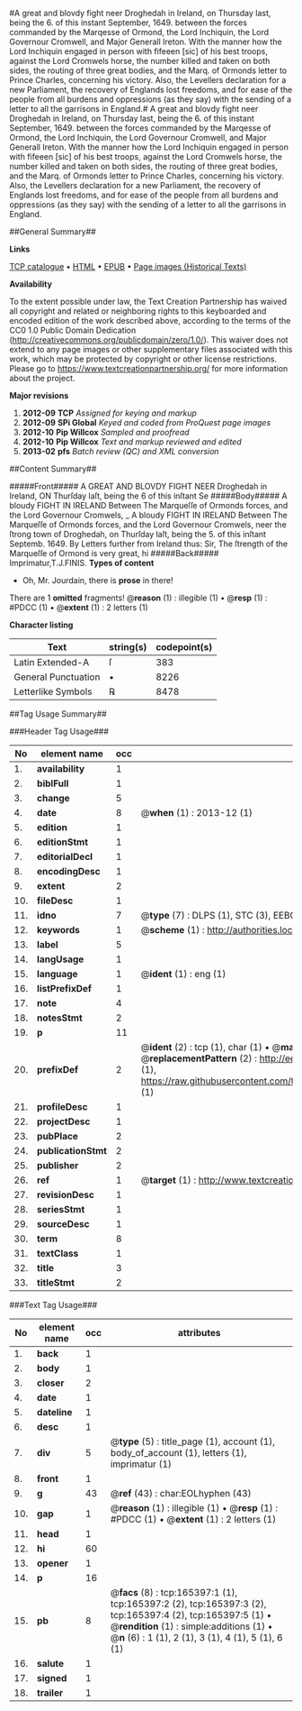 #A great and blovdy fight neer Droghedah in Ireland, on Thursday last, being the 6. of this instant September, 1649. between the forces commanded by the Marqesse of Ormond, the Lord Inchiquin, the Lord Governour Cromwell, and Major Generall Ireton. With the manner how the Lord Inchiquin engaged in person with fifeeen [sic] of his best troops, against the Lord Cromwels horse, the number killed and taken on both sides, the routing of three great bodies, and the Marq. of Ormonds letter to Prince Charles, concerning his victory. Also, the Levellers declaration for a new Parliament, the recovery of Englands lost freedoms, and for ease of the people from all burdens and oppressions (as they say) with the sending of a letter to all the garrisons in England.#
A great and blovdy fight neer Droghedah in Ireland, on Thursday last, being the 6. of this instant September, 1649. between the forces commanded by the Marqesse of Ormond, the Lord Inchiquin, the Lord Governour Cromwell, and Major Generall Ireton. With the manner how the Lord Inchiquin engaged in person with fifeeen [sic] of his best troops, against the Lord Cromwels horse, the number killed and taken on both sides, the routing of three great bodies, and the Marq. of Ormonds letter to Prince Charles, concerning his victory. Also, the Levellers declaration for a new Parliament, the recovery of Englands lost freedoms, and for ease of the people from all burdens and oppressions (as they say) with the sending of a letter to all the garrisons in England.

##General Summary##

**Links**

[TCP catalogue](http://www.ota.ox.ac.uk/tcp/)  • 
[HTML](http://tei.it.ox.ac.uk/tcp/Texts-HTML/free/A85/A85570.html)  • 
[EPUB](http://tei.it.ox.ac.uk/tcp/Texts-EPUB/free/A85/A85570.epub) • 
[Page images (Historical Texts)](https://historicaltexts.jisc.ac.uk/eebo-99865405e)

**Availability**

To the extent possible under law, the Text Creation Partnership has waived all copyright and related or neighboring rights to this keyboarded and encoded edition of the work described above, according to the terms of the CC0 1.0 Public Domain Dedication (http://creativecommons.org/publicdomain/zero/1.0/). This waiver does not extend to any page images or other supplementary files associated with this work, which may be protected by copyright or other license restrictions. Please go to https://www.textcreationpartnership.org/ for more information about the project.

**Major revisions**

1. __2012-09__ __TCP__ *Assigned for keying and markup*
1. __2012-09__ __SPi Global__ *Keyed and coded from ProQuest page images*
1. __2012-10__ __Pip Willcox__ *Sampled and proofread*
1. __2012-10__ __Pip Willcox__ *Text and markup reviewed and edited*
1. __2013-02__ __pfs__ *Batch review (QC) and XML conversion*

##Content Summary##

#####Front#####
A GREAT AND BLOVDY FIGHT NEER Droghedah in Ireland, ON Thurſday laſt, being the 6 of this inſtant Se
#####Body#####
A bloudy FIGHT IN IRELAND Between The Marqueſſe of Ormonds forces, and the Lord Governour Cromwels, 
    _ A bloudy FIGHT IN IRELAND Between The Marqueſſe of Ormonds forces, and the Lord Governour Cromwels, neer the ſtrong town of Droghedah, on Thurſday laſt, being the 5. of this inſtant Septemb. 1649.
By Letters further from Ireland thus: Sir, The ſtrength of the Marqueſſe of Ormond is very great, hi
#####Back#####
Imprimatur,T.J.FINIS.
**Types of content**

  * Oh, Mr. Jourdain, there is **prose** in there!

There are 1 **omitted** fragments! 
 @__reason__ (1) : illegible (1)  •  @__resp__ (1) : #PDCC (1)  •  @__extent__ (1) : 2 letters (1)

**Character listing**


|Text|string(s)|codepoint(s)|
|---|---|---|
|Latin Extended-A|ſ|383|
|General Punctuation|•|8226|
|Letterlike Symbols|℞|8478|

##Tag Usage Summary##

###Header Tag Usage###

|No|element name|occ|attributes|
|---|---|---|---|
|1.|__availability__|1||
|2.|__biblFull__|1||
|3.|__change__|5||
|4.|__date__|8| @__when__ (1) : 2013-12 (1)|
|5.|__edition__|1||
|6.|__editionStmt__|1||
|7.|__editorialDecl__|1||
|8.|__encodingDesc__|1||
|9.|__extent__|2||
|10.|__fileDesc__|1||
|11.|__idno__|7| @__type__ (7) : DLPS (1), STC (3), EEBO-CITATION (1), PROQUEST (1), VID (1)|
|12.|__keywords__|1| @__scheme__ (1) : http://authorities.loc.gov/ (1)|
|13.|__label__|5||
|14.|__langUsage__|1||
|15.|__language__|1| @__ident__ (1) : eng (1)|
|16.|__listPrefixDef__|1||
|17.|__note__|4||
|18.|__notesStmt__|2||
|19.|__p__|11||
|20.|__prefixDef__|2| @__ident__ (2) : tcp (1), char (1)  •  @__matchPattern__ (2) : ([0-9\-]+):([0-9IVX]+) (1), (.+) (1)  •  @__replacementPattern__ (2) : http://eebo.chadwyck.com/downloadtiff?vid=$1&page=$2 (1), https://raw.githubusercontent.com/textcreationpartnership/Texts/master/tcpchars.xml#$1 (1)|
|21.|__profileDesc__|1||
|22.|__projectDesc__|1||
|23.|__pubPlace__|2||
|24.|__publicationStmt__|2||
|25.|__publisher__|2||
|26.|__ref__|1| @__target__ (1) : http://www.textcreationpartnership.org/docs/. (1)|
|27.|__revisionDesc__|1||
|28.|__seriesStmt__|1||
|29.|__sourceDesc__|1||
|30.|__term__|8||
|31.|__textClass__|1||
|32.|__title__|3||
|33.|__titleStmt__|2||


###Text Tag Usage###

|No|element name|occ|attributes|
|---|---|---|---|
|1.|__back__|1||
|2.|__body__|1||
|3.|__closer__|2||
|4.|__date__|1||
|5.|__dateline__|1||
|6.|__desc__|1||
|7.|__div__|5| @__type__ (5) : title_page (1), account (1), body_of_account (1), letters (1), imprimatur (1)|
|8.|__front__|1||
|9.|__g__|43| @__ref__ (43) : char:EOLhyphen (43)|
|10.|__gap__|1| @__reason__ (1) : illegible (1)  •  @__resp__ (1) : #PDCC (1)  •  @__extent__ (1) : 2 letters (1)|
|11.|__head__|1||
|12.|__hi__|60||
|13.|__opener__|1||
|14.|__p__|16||
|15.|__pb__|8| @__facs__ (8) : tcp:165397:1 (1), tcp:165397:2 (2), tcp:165397:3 (2), tcp:165397:4 (2), tcp:165397:5 (1)  •  @__rendition__ (1) : simple:additions (1)  •  @__n__ (6) : 1 (1), 2 (1), 3 (1), 4 (1), 5 (1), 6 (1)|
|16.|__salute__|1||
|17.|__signed__|1||
|18.|__trailer__|1||

